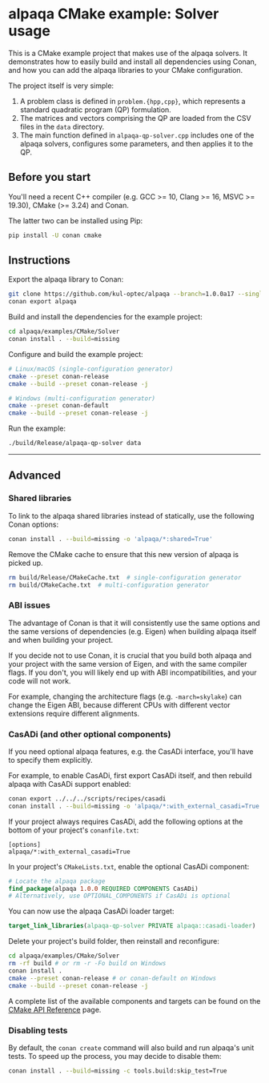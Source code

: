 # alpaqa CMake example: Solver usage

This is a CMake example project that makes use of the alpaqa solvers. It
demonstrates how to easily build and install all dependencies using Conan, and
how you can add the alpaqa libraries to your CMake configuration.

The project itself is very simple:
1. A problem class is defined in `problem.{hpp,cpp}`, which represents a
   standard quadratic program (QP) formulation.
2. The matrices and vectors comprising the QP are loaded from the CSV files in
   the `data` directory.
3. The main function defined in `alpaqa-qp-solver.cpp` includes one of the
   alpaqa solvers, configures some parameters, and then applies it to the QP.

## Before you start

You'll need a recent C++ compiler (e.g. GCC >= 10, Clang >= 16, MSVC >= 19.30),
CMake (>= 3.24) and Conan.

The latter two can be installed using Pip:

```sh
pip install -U conan cmake
```

## Instructions

Export the alpaqa library to Conan:

```sh
git clone https://github.com/kul-optec/alpaqa --branch=1.0.0a17 --single-branch
conan export alpaqa
```

Build and install the dependencies for the example project:

```sh
cd alpaqa/examples/CMake/Solver
conan install . --build=missing
```

Configure and build the example project:

```sh
# Linux/macOS (single-configuration generator)
cmake --preset conan-release
cmake --build --preset conan-release -j
```
```sh
# Windows (multi-configuration generator)
cmake --preset conan-default
cmake --build --preset conan-release -j
```

Run the example:

```sh
./build/Release/alpaqa-qp-solver data
```

---

## Advanced

### Shared libraries

To link to the alpaqa shared libraries instead of statically, use the following
Conan options:

```sh
conan install . --build=missing -o 'alpaqa/*:shared=True'
```

Remove the CMake cache to ensure that this new version of alpaqa is picked up.

```sh
rm build/Release/CMakeCache.txt  # single-configuration generator
rm build/CMakeCache.txt  # multi-configuration generator
```

### ABI issues

The advantage of Conan is that it will consistently use the same options and the
same versions of dependencies (e.g. Eigen) when building alpaqa itself and when
building your project.

If you decide not to use Conan, it is crucial that you build both alpaqa and
your project with the same version of Eigen, and with the same compiler flags.
If you don't, you will likely end up with ABI incompatibilities, and your code
will not work.

For example, changing the architecture flags (e.g. `-march=skylake`) can change
the Eigen ABI, because different CPUs with different vector extensions require
different alignments.

### CasADi (and other optional components)

If you need optional alpaqa features, e.g. the CasADi interface, you'll have to
specify them explicitly.

For example, to enable CasADi, first export CasADi itself, and then rebuild
alpaqa with CasADi support enabled:
```sh
conan export ../../../scripts/recipes/casadi
conan install . --build=missing -o 'alpaqa/*:with_external_casadi=True'
```

If your project always requires CasADi, add the following options at the bottom
of your project's `conanfile.txt`:
```conanfile
[options]
alpaqa/*:with_external_casadi=True
```

In your project's `CMakeLists.txt`, enable the optional CasADi component:

```cmake
# Locate the alpaqa package
find_package(alpaqa 1.0.0 REQUIRED COMPONENTS CasADi)
# Alternatively, use OPTIONAL_COMPONENTS if CasADi is optional
```

You can now use the alpaqa CasADi loader target:
```cmake
target_link_libraries(alpaqa-qp-solver PRIVATE alpaqa::casadi-loader)
```

Delete your project's build folder, then reinstall and reconfigure:
```sh
cd alpaqa/examples/CMake/Solver
rm -rf build # or rm -r -Fo build on Windows
conan install .
cmake --preset conan-release # or conan-default on Windows
cmake --build --preset conan-release -j
```

A complete list of the available components and targets can be found on the
[CMake API Reference](https://kul-optec.github.io/alpaqa/1.0.0a17/Sphinx/reference/cmake-api.html) page.

### Disabling tests

By default, the `conan create` command will also build and run alpaqa's unit
tests. To speed up the process, you may decide to disable them:

```sh
conan install . --build=missing -c tools.build:skip_test=True
```
